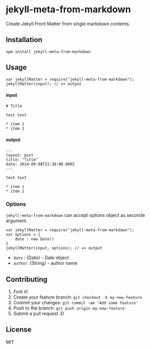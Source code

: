 # jekyll-meta-from-markdown

Create Jekyll Front Matter from single markdown contents.

## Installation

    npm install jekyll-meta-from-markdown

## Usage

``` 
var jekyllMatter = require("jekyll-meta-from-markdown");
jekyllMatter(input); // => output
```

#### input

    # Title
    
    test text
    
    * item 1
    * item 2

#### output

    ---
    layout: post
    title: "Title"
    date: 2014-09-08T21:38:00.000Z
    ---
    
    test text
    
    * item 1
    * item 2

### Options

`jekyll-meta-from-markdown` can accept options object as seconde argument.

``` 
var jekyllMatter = require("jekyll-meta-from-markdown");
var options = {
    date : new Date()
}
jekyllMatter(input, options); // => output
```

- `date`  : {Date} - Date object
- `author`: {String} - author name

## Contributing

1. Fork it!
2. Create your feature branch: `git checkout -b my-new-feature`
3. Commit your changes: `git commit -am 'Add some feature'`
4. Push to the branch: `git push origin my-new-feature`
5. Submit a pull request :D

## License

MIT